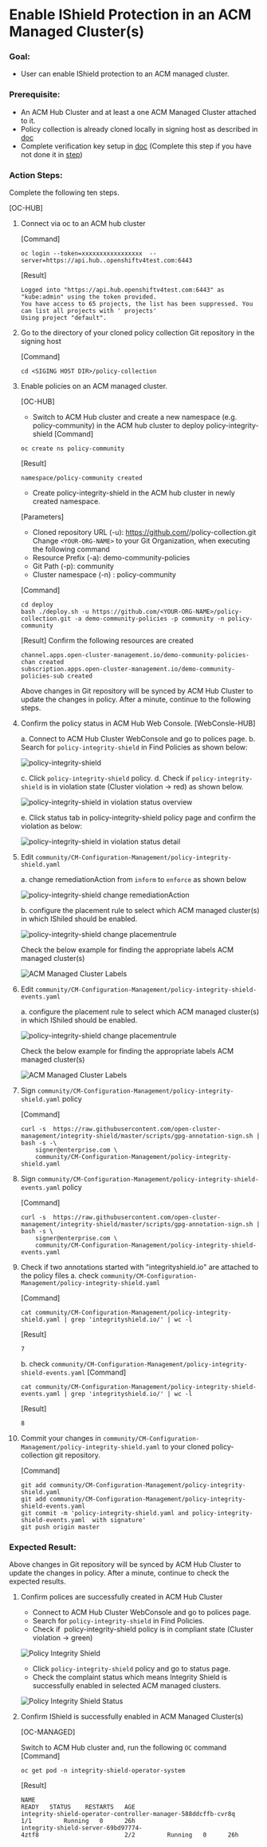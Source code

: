 # Enable IShield Protection in an ACM Managed Cluster(s)

### Goal:
- User can enable IShield protection to an ACM managed cluster.

### Prerequisite: 
 - An ACM Hub Cluster and at least a one ACM Managed Cluster attached to it.
 - Policy collection is already cloned locally in signing host as described in [doc](../prerequisite-setup/GIT_CLONE_POLICY_COLLECTION.md)
 - Complete verification key setup in [doc](VERIFICATION_KEY_SETUP.md) (Complete this step if you have not done it in [step](VERIFICATION_KEY_SETUP.md))
 
### Action Steps:
 
 Complete the following ten steps.
 
 [OC-HUB]
 1. Connect via oc to an ACM hub cluster
    
    [Command]
    ```
    oc login --token=xxxxxxxxxxxxxxxxx  --server=https://api.hub..openshiftv4test.com:6443
    ```
    [Result]
    ```
    Logged into "https://api.hub.openshiftv4test.com:6443" as "kube:admin" using the token provided.
    You have access to 65 projects, the list has been suppressed. You can list all projects with ' projects'
    Using project "default".
    ```
 2. Go to the directory of your cloned policy collection Git repository in the signing host

    [Command]
    ```
    cd <SIGING HOST DIR>/policy-collection
    ```
 
 3. Enable policies on an ACM managed cluster.
    
    [OC-HUB]  
    - Switch to ACM Hub cluster and create a new namespace (e.g. policy-community) in the ACM hub cluster to deploy policy-integrity-shield
    [Command]
    ```
    oc create ns policy-community
    ```
    
    [Result]
    ```
    namespace/policy-community created
    ```
    -  Create policy-integrity-shield in the ACM hub cluster in newly created namespace.
    
    [Parameters]
    - Cloned repository URL (-u): https://github.com/<YOUR-ORG-NAME>/policy-collection.git
                                  Change `<YOUR-ORG-NAME>` to your Git Organization, when executing the following command
    - Resource Prefix (-a): demo-community-policies 
    - Git Path (-p): community
    - Cluster namespace (-n) : policy-community 
 
    [Command]
    ```
    cd deploy
    bash ./deploy.sh -u https://github.com/<YOUR-ORG-NAME>/policy-collection.git -a demo-community-policies -p community -n policy-community
    ```
    
    [Result] Confirm the following resources are created
    ```
    channel.apps.open-cluster-management.io/demo-community-policies-chan created
    subscription.apps.open-cluster-management.io/demo-community-policies-sub created
    ```
    
    Above changes in Git repository will be synced by ACM Hub Cluster to update the changes in policy.
    After a minute, continue to the following steps.

 4. Confirm the policy status in  ACM Hub Web Console.
    [WebConsle-HUB]

    a. Connect to ACM Hub Cluster WebConsole and go to polices page.
    b. Search for `policy-integrity-shield` in Find Policies as shown below:
    
    ![policy-integrity-shield](../images/policy-violation-after-init.PNG)
    
    
    c. Click `policy-integrity-shield` policy.
    d. Check if `policy-integrity-shield` is in violation  state (Cluster violation -> red) as shown below.
    
    ![policy-integrity-shield in violation status overview ](../images/policy-violation-after-init-status.PNG)
     
    e. Click status tab in policy-integrity-shield policy page and confirm the violation as below:
       
    ![policy-integrity-shield in violation status detail](../images/policy-violation-after-init-status-detail.PNG)

   
 5. Edit `community/CM-Configuration-Management/policy-integrity-shield.yaml`
    
    a. change remediationAction from `inform` to `enforce` as shown below
    
    ![policy-integrity-shield change remediationAction ](../images/policy-violation-after-init-edit.PNG)
    
    b. configure the placement rule to select which ACM managed cluster(s) in which IShiled should be enabled.
    
    ![policy-integrity-shield change placementrule ](../images/policy-violation-after-init-edit-placement.PNG)
    
    Check the below example for finding the appropriate labels ACM managed cluster(s) 
       
    ![ACM Managed Cluster Labels](../images/acm-managed-cluster-label.PNG)
    
 6. Edit `community/CM-Configuration-Management/policy-integrity-shield-events.yaml`
 
    a. configure the placement rule to select which ACM managed cluster(s) in which IShiled should be enabled.
    
    ![policy-integrity-shield change placementrule ](../images/policy-violation-after-init-edit-placement.PNG)
    
    Check the below example for finding the appropriate labels ACM managed cluster(s) 
       
    ![ACM Managed Cluster Labels](../images/acm-managed-cluster-label.PNG)
 
 7. Sign `community/CM-Configuration-Management/policy-integrity-shield.yaml` policy
 
    [Command]
    ```
    curl -s  https://raw.githubusercontent.com/open-cluster-management/integrity-shield/master/scripts/gpg-annotation-sign.sh | bash -s -\
        signer@enterprise.com \
        community/CM-Configuration-Management/policy-integrity-shield.yaml
    ```
 8. Sign `community/CM-Configuration-Management/policy-integrity-shield-events.yaml` policy
 
    [Command]
    ```
    curl -s  https://raw.githubusercontent.com/open-cluster-management/integrity-shield/master/scripts/gpg-annotation-sign.sh | bash -s \
        signer@enterprise.com \
        community/CM-Configuration-Management/policy-integrity-shield-events.yaml
    ```
 9. Check if two annotations started with "integrityshield.io" are attached to the policy files
    a. check `community/CM-Configuration-Management/policy-integrity-shield.yaml`
 
    [Command]
    ```
    cat community/CM-Configuration-Management/policy-integrity-shield.yaml | grep 'integrityshield.io/' | wc -l
    ```
    [Result]
    ```
    7
    ```
    b. check `community/CM-Configuration-Management/policy-integrity-shield-events.yaml`
    [Command]
    ```
    cat community/CM-Configuration-Management/policy-integrity-shield-events.yaml | grep 'integrityshield.io/' | wc -l
    ```
    [Result]
    ```
    8
    ```    
 6. Commit your changes in `community/CM-Configuration-Management/policy-integrity-shield.yaml` to your cloned policy-collection git repository.

    [Command]
    ```
    git add community/CM-Configuration-Management/policy-integrity-shield.yaml
    git add community/CM-Configuration-Management/policy-integrity-shield-events.yaml
    git commit -m 'policy-integrity-shield.yaml and policy-integrity-shield-events.yaml  with signature'
    git push origin master
    ```

    
### Expected Result:
 
Above changes in Git repository will be synced by ACM Hub Cluster to update the changes in policy.
After a minute, continue to check the expected results.

 1. Confirm polices are successfully created in ACM Hub Cluster
    - Connect to ACM Hub Cluster WebConsole and go to polices page.
    - Search for `policy-integrity-shield`  in Find Policies.  
    - Check if  policy-integrity-shield policy is in compliant state (Cluster violation -> green)

    ![Policy Integrity Shield](../images/policy-integrity-shield.PNG) 
    
    - Click  `policy-integrity-shield`  policy and go to status page. 
    - Check the complaint status which means Integrity Shield is successfully enabled in selected ACM managed clusters.
    
    ![Policy Integrity Shield Status](../images/policy-integrity-shield-status.PNG) 
    
 2. Confirm IShield is successfully enabled in ACM Managed Cluster(s)
 
    [OC-MANAGED]
    
    Switch to ACM Hub cluster and, run the following `OC` command
    [Command]
    ```
    oc get pod -n integrity-shield-operator-system
    ```
    
    [Result]
    ```
    NAME                                                           READY   STATUS    RESTARTS   AGE
    integrity-shield-operator-controller-manager-588ddcffb-cvr8q   1/1         Running   0      26h
    integrity-shield-server-69bd97774-4ztf8                        2/2         Running   0      26h
    ```

 
 
